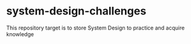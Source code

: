 # system-design-challenges
This repository target is to store System Design to practice and acquire knowledge

